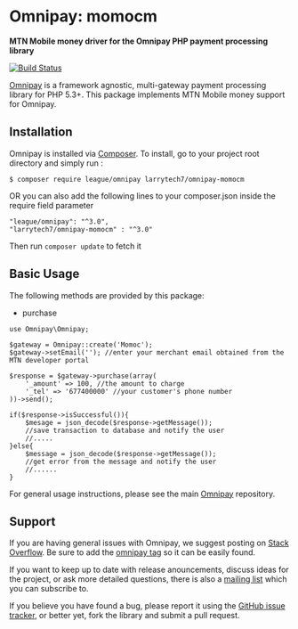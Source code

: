 # Omnipay: momocm

**MTN Mobile money driver for the Omnipay PHP payment processing library**

[![Build Status](https://travis-ci.org/thephpleague/omnipay-common.svg?branch=master)](https://travis-ci.org/larrytech7/omnipay-momocm)
<!--[![Latest Stable Version](https://poser.pugx.org/omnipay/2c2p/version.png)](https://packagist.org/packages/omnipay/2c2p)-->
<!--[![Total Downloads](https://poser.pugx.org/omnipay/2c2p/d/total.png)](https://packagist.org/packages/omnipay/2c2p)-->

[Omnipay](https://github.com/thephpleague/omnipay) is a framework agnostic, multi-gateway payment
processing library for PHP 5.3+. This package implements MTN Mobile money support for Omnipay.

## Installation

Omnipay is installed via [Composer](http://getcomposer.org/). 
To install, go to your project root directory and simply run :

    $ composer require league/omnipay larrytech7/omnipay-momocm

OR you can also add the following lines to your composer.json inside the require field parameter
```
"league/omnipay": "^3.0",
"larrytech7/omnipay-momocm" : "^3.0"
```
Then run ```composer update``` to fetch it

## Basic Usage

The following methods are provided by this package:

+ purchase

```
use Omnipay\Omnipay;

$gateway = Omnipay::create('Momoc');
$gateway->setEmail(''); //enter your merchant email obtained from the MTN developer portal

$response = $gateway->purchase(array(
    '_amount' => 100, //the amount to charge
    '_tel' => '677400000' //your customer's phone number
))->send();

if($response->isSuccessful()){
    $mesage = json_decode($response->getMessage());
    //save transaction to database and notify the user
    //.....
}else{
    $message = json_decode($response->getMessage());
    //get error from the message and notify the user
    //......
}
```
For general usage instructions, please see the main [Omnipay](https://github.com/thephpleague/omnipay)
repository.


## Support

If you are having general issues with Omnipay, we suggest posting on
[Stack Overflow](http://stackoverflow.com/). Be sure to add the
[omnipay tag](http://stackoverflow.com/questions/tagged/omnipay) so it can be easily found.

If you want to keep up to date with release anouncements, discuss ideas for the project,
or ask more detailed questions, there is also a [mailing list](https://groups.google.com/forum/#!forum/omnipay) which
you can subscribe to.

If you believe you have found a bug, please report it using the [GitHub issue tracker](https://github.com/dilab/omnipay-2c2p/issues),
or better yet, fork the library and submit a pull request.
